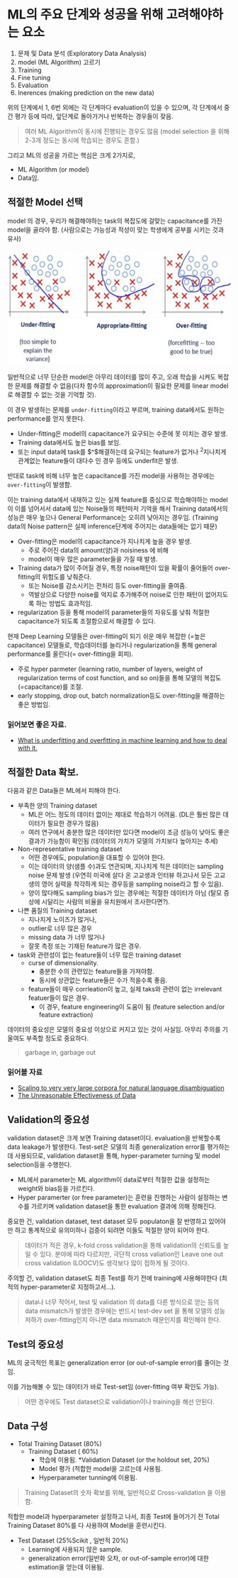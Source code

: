 # ML의 주요 단계와 성공을 위해 고려해야하는 요소

1. 문제 및 Data 분석 (Exploratory Data Analysis)
2. model (ML Algorithm) 고르기
3. Training
4. Fine tuning
5. Evaluation
6. Inerences (making prediction on the new data)

위의 단계에서 1, 6번 외에는 각 단계마다 evaluation이 있을 수 있으며, 각 단계에서 중간 평가 등에 따라, 앞단계로 돌아가거나 반복하는 경우들이 잦음.

> 여러 ML Algorithm이 동시에 진행되는 경우도 많음 (model selection 을 위해 2-3개 정도는 동시에 학습되는 경우도 흔함.)

그리고 ML의 성공을 가르는 핵심은 크게 2가지로,

* ML Algorithm (or model)
* Data임.


## 적절한 Model 선택

model 의 경우, 우리가 해결해야하는 task의 복잡도에 걸맞는 capacitance를 가진 model을 골라야 함. (사람으로는 가능성과 적성이 맞는 학생에게 공부를 시키는 것과 유사)

![](../img/ch00/overfitting_underfitting.jpeg)

일반적으로 너무 단순한 model은 아무리 데이터를 많이 주고, 오래 학습을 시켜도 복잡한 문제를 해결할 수 없음(다차 함수의 approximation이 필요한 문제를 linear model로 해결할 수 없는 것을 기억할 것).

이 경우 발생하는 문제를 `under-fitting`이라고 부르며, training data에서도 원하는 performance를 얻지 못한다.

* Under-fitting은 model의 capacitance가 요구되는 수준에 못 미치는 경우 발생. 
* Training data에서도 높은 bias를 보임.
* 또는 input data에 task를 $^$해결하는데 요구되는 feature가 없거나 $^2$지나치게 관계없는 feature들이 대다수 인 경우 등에도 underfit은 발생.

반대로 task에 비해 너무 높은 capacitance를 가진 model을 사용하는 경우에는 `over-fitting`이 발생함.

이는 training data에서 내재하고 있는 실제 feature를 중심으로 학습해야하는 model이 이를 넘어서서 data에 있는 Noise들의 패턴마저 기억을 해서 Training data에서의 성능은 매우 높으나 General Performance는 오히려 낮아지는 경우임. (Training data의 Noise pattern은 실제 inference단계에 주어지는 data들에는 없기 때문)

* Over-fitting은 model의 capacitance가 지나치게 높을 경우 발생.
    * 주로 주어진 data의 amount(양)과 noisiness 에 비해 
    * model이 매우 많은 parameter들을 가질 때 발생.
* Training data가 많이 주어질 경우, 특정 noise패턴이 있을 확률이 줄어들어 over-fitting의 위험도를 낮춰준다.
    * 또는 Noise를 감소시키는 전처리 등도 over-fitting을 줄여줌.
    * 역발상으로 다양한 noise를 억지로 추가해주어 noise로 인한 패턴이 없어지도록 하는 방법도 효과적임.
* regularization 등을 통해 model의 parameter들의 자유도를 낮춰 적절한 capacitance가 되도록 조절함으로서 해결할 수 있다.

현재 Deep Learning 모델들은 over-fitting이 되기 쉬운 매우 복잡한 (=높은 capacitance) 모델들로, 학습데이터를 늘리거나 regularization을 통해 general performance를 올린다(=  over-fitting을 회피).

* 주로 hyper parmeter (learning ratio, number of layers, weight of regularization terms of cost function, and so on)들을 통해 모델의 복잡도(=capacitance)를 조절.
* early stopping, drop out, batch normalization등도 over-fitting을 해결하는 좋은 방법임.

### 읽어보면 좋은 자료.

* [What is underfitting and overfitting in machine learning and how to deal with it.](https://medium.com/greyatom/what-is-underfitting-and-overfitting-in-machine-learning-and-how-to-deal-with-it-6803a989c76)

## 적절한 Data 확보.

다음과 같은 Data들은 ML에서 피해야 한다.

* 부족한 양의 Training dataset
    * ML은 어느 정도의 데이터 없이는 제대로 학습하기 어려움. (DL은 훨씬 많은 데이터가 필요한 경우가 많음)
    * 여러 연구에서 충분한 많은 데이터만 있다면 model이 조금 성능이 낮아도 좋은 결과가 가능함이 확인됨 (데이터의 가치가 모델의 가치보다 높아지는 추세) 
* Non-representative training dataset
    * 어떤 경우에도, population을 대표할 수 있어야 한다.
    * 이는 데이터의 양(샘플 수)과도 연관되며, 지나치게 적은 데이터는 sampling noise 문제 발생 (우연히 미국에 살다 온 고교생과 인터뷰 하고나서 모든 고교생의 영어 실력을 착각하게 되는 경우등을 sampling noise라고 할 수 있음).
    * 양이 많다해도 sampling bias가 있는 경우에는 적절한 데이터가 아님 (탈모 증상에 시달리는 사람의 비율을 유치원에서 조사한다면?).
* 나쁜 품질의 Training dataset
    * 지나치게 노이즈가 많거나, 
    * outlier로 너무 많은 경우
    * missing data 가 너무 많거나
    * 잘못 측정 또는 기재된 feature가 많은 경우.
* task와 관련성이 없는 feature들이 너무 많은 training dataset
    * curse of dimensionality.
        * 충분한 수의 관련있는 feature들을 가져야함.
        * 동시에 상관없는 feature들은 수가 적을수록 좋음.
    * feature들이 매우 corrleation이 높고, 실제 taks와 관련이 없는 irrelevant featuer들이 많은 경우.
        * 이 경우, feature engineering이 도움이 됨 (feature selection and/or feature extraction)

데이터의 중요성은 모델의 중요성 이상으로 커지고 있는 것이 사실임. 아무리 주의를 기울여도 부족할 정도로 중요하다.

> garbage in, garbage out

### 읽어볼 자료

* [Scaling to very very large corpora for natural language disambiguation](https://dl.acm.org/doi/10.3115/1073012.1073017)
* [The Unreasonable Effectiveness of Data](https://static.googleusercontent.com/media/research.google.com/ko//pubs/archive/35179.pdf)

## Validation의 중요성

validation dataset은 크게 보면 Training dataset이다. evaluation을 반복할수록 data leakage가 발생한다. Test-set은 모델의 최종 generalization error를 평가하는데 사용되므로, validation dataset을 통해, hyper-parameter turning 및 model selection등을 수행한다. 

* ML에서 parameter는 ML algorithm이 data로부터 적절한 값을 설정하는 weight와 bias등을 가르킨다.
* Hyper paramerter (or free parameter)는 훈련을 진행하는 사람이 설정하는 변수를 가르키며 validation dataset을 통한 evaluation 결과에 의해 정해진다.

중요한 건, validation dataset, test dataset 모두 populaton을 잘 반영하고 있어야만 하고 통계적으로 유의미하나 검증이 되려면 이들도 적절한 양이 되어야 한다.

> 데이터가 적은 경우, k-fold cross validation을 통해 validation의 신뢰도를 높일 수 있다. 분야에 따라 다르지만, 극단적 cross valiation인 Leave one out cross validation (LOOCV)도 생각보다 많이 접하게 될 것이다. 

주의할 건, validation dataset도 최종 Test를 하기 전에 training에 사용해야한다 (최적의 hyper-parameter로 지정하고서...).

> data나 너무 적어서, test 및 validation 의 data를 다른 방식으로 얻는 등의 data mismatch가 발생한 경우에는 반드시 test-dev set 을 통해 모델의 성능저하가 over-fitting인지 아니면 data mismatch 때문인지를 확인해야 한다.

## Test의 중요성 

ML의 궁극적인 목표는 generalization error (or out-of-sample error)를 줄이는 것임.

이를 가늠해볼 수 있는 데이터가 바로 Test-set임 (over-fitting 여부 확인도 가능).

> 어떤 경우에도 Test dataset으로 validation이나 training을 해선 안된다. 

## Data 구성

* Total Training Dataset (80%)
    * Training Dataset ( 60%)
        * 학습에 이용됨.
    *Validation Dataset (or the holdout set, 20%)
        * Model 평가 (적합한 model을 고르는데 사용됨.
        * Hyperparameter tunning에 이용됨.

> Training Dataset의 숫자 확보를 위해, 일반적으로 Cross-validation 을 이용함.

적합한 model과 hyperparameter 설정하고 나서, 최종 Test에 들어가기 전 Total Training Dataset 80%를 다 사용하여 Model을 훈련시킨다.

* Test Dataset (25%Scikit , 일반적 20%)
    * Learning에 사용되지 않은 sample.
    * generalization error(일반화 오차, or out-of-sample error)에 대한 estimation을 얻는데 이용됨.
